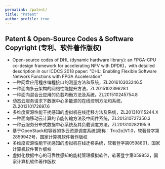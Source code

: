 ```yaml
---
permalink: /patent/
title: "Patent"
author_profile: true
---
```


## Patent & Open-Source Codes & Software Copyright (专利、软件著作版权)

* Open-source codes of DHL (dynamic hardware library): an FPGA-CPU co-design framework for accelerating NFV with DPDK)，with detailed description in our ICDCS 2018 paper: "DHL: Enabling Flexible Software Network Functions with FPGA Acceleration"
* 一种网盘应用程序编程接口的测量方法和系统，ZL201610303246.5
* 一种面向多云架构的网络性能提升方法，ZL201510239628.1
* 一种面向混合云应用的负载均衡方法及系统，ZL201510245754.8
* 动态云服务请求下数据中心多能源的在线控制方法和系统，ZL201310172697.6
* 多维度资源性能干扰感知的虚拟机在线迁移方法及系统，ZL201310115244.X
* 一种面向移动云计算的节能传输方法及中间件系统，ZL201310727350.3
* 一种云服务分布式数据中心系统及其负载调度方法，ZL201310282195.9
* 基于OpenStack和容器的多云资源调度系统[简称：Trio2o]V1.0，软著登字第2859942号，国家计算机软件著作版权
* 多维度资源性能干扰感知的虚拟机在线迁移系统，软著登字第0598801，国家计算机软件著作版权
* 虚拟化数据中心的可靠性感知的能耗管理模拟软件，软著登字第059852，国家计算机软件著作版权
